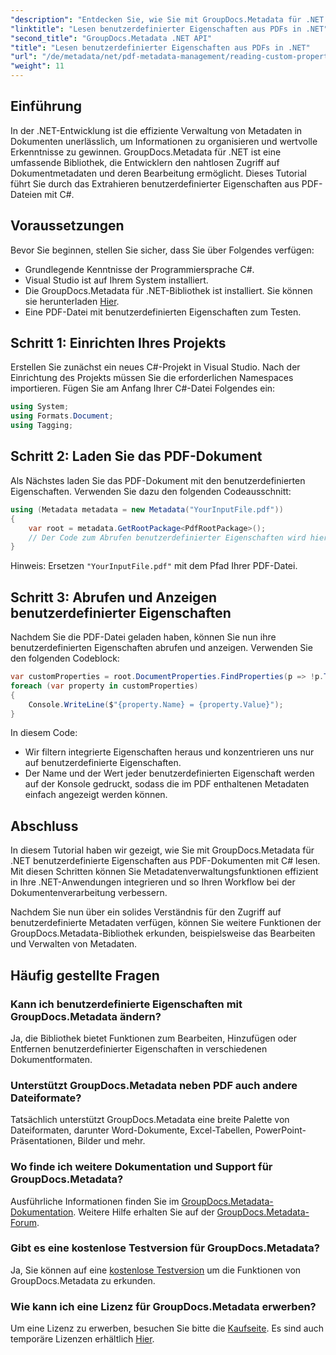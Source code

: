 ```yaml
---
"description": "Entdecken Sie, wie Sie mit GroupDocs.Metadata für .NET effizient auf benutzerdefinierte Eigenschaften aus PDF-Dokumenten zugreifen und diese verwalten. Dieses umfassende Tutorial bietet eine Schritt-für-Schritt-Anleitung."
"linktitle": "Lesen benutzerdefinierter Eigenschaften aus PDFs in .NET"
"second_title": "GroupDocs.Metadata .NET API"
"title": "Lesen benutzerdefinierter Eigenschaften aus PDFs in .NET"
"url": "/de/metadata/net/pdf-metadata-management/reading-custom-properties-from-pdf/"
"weight": 11
---
```


## Einführung

In der .NET-Entwicklung ist die effiziente Verwaltung von Metadaten in Dokumenten unerlässlich, um Informationen zu organisieren und wertvolle Erkenntnisse zu gewinnen. GroupDocs.Metadata für .NET ist eine umfassende Bibliothek, die Entwicklern den nahtlosen Zugriff auf Dokumentmetadaten und deren Bearbeitung ermöglicht. Dieses Tutorial führt Sie durch das Extrahieren benutzerdefinierter Eigenschaften aus PDF-Dateien mit C#. 

## Voraussetzungen

Bevor Sie beginnen, stellen Sie sicher, dass Sie über Folgendes verfügen:

- Grundlegende Kenntnisse der Programmiersprache C#.
- Visual Studio ist auf Ihrem System installiert.
- Die GroupDocs.Metadata für .NET-Bibliothek ist installiert. Sie können sie herunterladen [Hier](https://releases.groupdocs.com/metadata/net/).
- Eine PDF-Datei mit benutzerdefinierten Eigenschaften zum Testen.

## Schritt 1: Einrichten Ihres Projekts

Erstellen Sie zunächst ein neues C#-Projekt in Visual Studio. Nach der Einrichtung des Projekts müssen Sie die erforderlichen Namespaces importieren. Fügen Sie am Anfang Ihrer C#-Datei Folgendes ein:

```csharp
using System;
using Formats.Document;
using Tagging;
```

## Schritt 2: Laden Sie das PDF-Dokument

Als Nächstes laden Sie das PDF-Dokument mit den benutzerdefinierten Eigenschaften. Verwenden Sie dazu den folgenden Codeausschnitt:

```csharp
using (Metadata metadata = new Metadata("YourInputFile.pdf"))
{
    var root = metadata.GetRootPackage<PdfRootPackage>();
    // Der Code zum Abrufen benutzerdefinierter Eigenschaften wird hier eingefügt.
}
```

Hinweis: Ersetzen `"YourInputFile.pdf"` mit dem Pfad Ihrer PDF-Datei.

## Schritt 3: Abrufen und Anzeigen benutzerdefinierter Eigenschaften

Nachdem Sie die PDF-Datei geladen haben, können Sie nun ihre benutzerdefinierten Eigenschaften abrufen und anzeigen. Verwenden Sie den folgenden Codeblock:

```csharp
var customProperties = root.DocumentProperties.FindProperties(p => !p.Tags.Contains(Tags.Document.BuiltIn));
foreach (var property in customProperties)
{
    Console.WriteLine($"{property.Name} = {property.Value}");
}
```

In diesem Code:
- Wir filtern integrierte Eigenschaften heraus und konzentrieren uns nur auf benutzerdefinierte Eigenschaften.
- Der Name und der Wert jeder benutzerdefinierten Eigenschaft werden auf der Konsole gedruckt, sodass die im PDF enthaltenen Metadaten einfach angezeigt werden können.

## Abschluss

In diesem Tutorial haben wir gezeigt, wie Sie mit GroupDocs.Metadata für .NET benutzerdefinierte Eigenschaften aus PDF-Dokumenten mit C# lesen. Mit diesen Schritten können Sie Metadatenverwaltungsfunktionen effizient in Ihre .NET-Anwendungen integrieren und so Ihren Workflow bei der Dokumentenverarbeitung verbessern. 

Nachdem Sie nun über ein solides Verständnis für den Zugriff auf benutzerdefinierte Metadaten verfügen, können Sie weitere Funktionen der GroupDocs.Metadata-Bibliothek erkunden, beispielsweise das Bearbeiten und Verwalten von Metadaten.

## Häufig gestellte Fragen

### Kann ich benutzerdefinierte Eigenschaften mit GroupDocs.Metadata ändern?
Ja, die Bibliothek bietet Funktionen zum Bearbeiten, Hinzufügen oder Entfernen benutzerdefinierter Eigenschaften in verschiedenen Dokumentformaten.

### Unterstützt GroupDocs.Metadata neben PDF auch andere Dateiformate?
Tatsächlich unterstützt GroupDocs.Metadata eine breite Palette von Dateiformaten, darunter Word-Dokumente, Excel-Tabellen, PowerPoint-Präsentationen, Bilder und mehr.

### Wo finde ich weitere Dokumentation und Support für GroupDocs.Metadata?
Ausführliche Informationen finden Sie im [GroupDocs.Metadata-Dokumentation](https://reference.groupdocs.com/metadata/net/). Weitere Hilfe erhalten Sie auf der [GroupDocs.Metadata-Forum](https://forum.groupdocs.com/c/metadata/14).

### Gibt es eine kostenlose Testversion für GroupDocs.Metadata?
Ja, Sie können auf eine [kostenlose Testversion](https://releases.groupdocs.com/) um die Funktionen von GroupDocs.Metadata zu erkunden.

### Wie kann ich eine Lizenz für GroupDocs.Metadata erwerben?
Um eine Lizenz zu erwerben, besuchen Sie bitte die [Kaufseite](https://purchase.groupdocs.com/buy). Es sind auch temporäre Lizenzen erhältlich [Hier](https://purchase.groupdocs.com/temporary-license/).